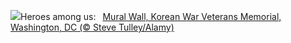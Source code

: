 ![](https://www.bing.com/th?id=OHR.VeteranReflections_EN-US4567357121_UHD.jpg&w=1000)Heroes among us:&nbsp;&ensp;[Mural Wall, Korean War Veterans Memorial, Washington, DC (© Steve Tulley/Alamy)](https://www.bing.com/th?id=OHR.VeteranReflections_EN-US4567357121_UHD.jpg)
<br><br/>

